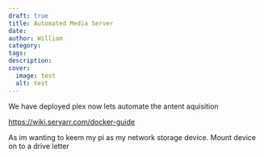 ```yaml
---
draft: true
title: Automated Media Server
date: 
author: William
category: 
tags: 
description: 
cover:
  image: test
  alt: test
---
```



We have deployed plex now lets automate the antent aquisition




https://wiki.servarr.com/docker-guide




As im wanting to keem my pi as my network storage device.
Mount device on to a drive letter


